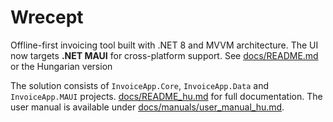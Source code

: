 # Wrecept

Offline-first invoicing tool built with .NET 8 and MVVM architecture. The UI now targets **.NET MAUI** for cross-platform support.
See [docs/README.md](docs/README.md) or the Hungarian version

The solution consists of `InvoiceApp.Core`, `InvoiceApp.Data` and `InvoiceApp.MAUI` projects.
[docs/README_hu.md](docs/README_hu.md) for full documentation. The user manual
is available under [docs/manuals/user_manual_hu.md](docs/manuals/user_manual_hu.md).
